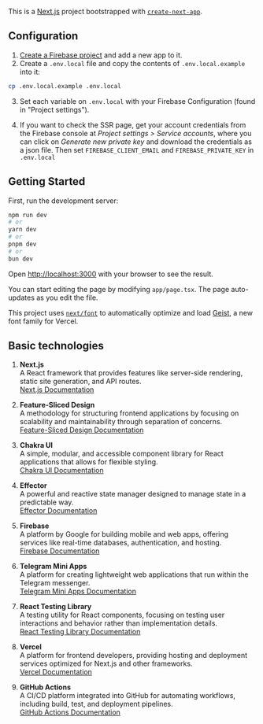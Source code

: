 This is a [Next.js](https://nextjs.org) project bootstrapped with [`create-next-app`](https://nextjs.org/docs/app/api-reference/cli/create-next-app).

## Configuration

1. [Create a Firebase project](https://console.firebase.google.com/u/0/) and add a new app to it.
2. Create a `.env.local` file and copy the contents of `.env.local.example` into it:

```bash
cp .env.local.example .env.local
```

3. Set each variable on `.env.local` with your Firebase Configuration (found in "Project settings").

4. If you want to check the SSR page, get your account credentials from the Firebase console at _Project settings > Service accounts_, where you can click on _Generate new private key_ and download the credentials as a json file. Then set `FIREBASE_CLIENT_EMAIL` and `FIREBASE_PRIVATE_KEY` in `.env.local`

## Getting Started

First, run the development server:

```bash
npm run dev
# or
yarn dev
# or
pnpm dev
# or
bun dev
```

Open [http://localhost:3000](http://localhost:3000) with your browser to see the result.

You can start editing the page by modifying `app/page.tsx`. The page auto-updates as you edit the file.

This project uses [`next/font`](https://nextjs.org/docs/app/building-your-application/optimizing/fonts) to automatically optimize and load [Geist](https://vercel.com/font), a new font family for Vercel.

## Basic technologies

1. **Next.js**  
   A React framework that provides features like server-side rendering, static site generation, and API routes.  
   [Next.js Documentation](https://nextjs.org/docs)

2. **Feature-Sliced Design**  
   A methodology for structuring frontend applications by focusing on scalability and maintainability through separation of concerns.  
   [Feature-Sliced Design Documentation](https://feature-sliced.design/)

3. **Chakra UI**  
   A simple, modular, and accessible component library for React applications that allows for flexible styling.  
   [Chakra UI Documentation](https://chakra-ui.com/docs)

4. **Effector**  
   A powerful and reactive state manager designed to manage state in a predictable way.  
   [Effector Documentation](https://effector.dev/docs)

5. **Firebase**  
   A platform by Google for building mobile and web apps, offering services like real-time databases, authentication, and hosting.  
   [Firebase Documentation](https://firebase.google.com/docs)

6. **Telegram Mini Apps**  
   A platform for creating lightweight web applications that run within the Telegram messenger.  
   [Telegram Mini Apps Documentation](https://core.telegram.org/bots/webapps)

7. **React Testing Library**  
   A testing utility for React components, focusing on testing user interactions and behavior rather than implementation details.  
   [React Testing Library Documentation](https://testing-library.com/docs/react-testing-library/intro)

8. **Vercel**  
   A platform for frontend developers, providing hosting and deployment services optimized for Next.js and other frameworks.  
   [Vercel Documentation](https://vercel.com/docs)

9. **GitHub Actions**  
   A CI/CD platform integrated into GitHub for automating workflows, including build, test, and deployment pipelines.  
   [GitHub Actions Documentation](https://docs.github.com/en/actions)

